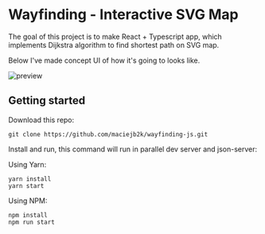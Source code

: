 # Wayfinding - Interactive SVG Map

The goal of this project is to make React + Typescript app, which implements Dijkstra algorithm to find shortest path on SVG map.

Below I've made concept UI of how it's going to looks like.

![preview](https://user-images.githubusercontent.com/6316812/90241083-a5361880-de2a-11ea-843b-d3b08a6e83ca.jpg)

## Getting started

Download this repo:

```
git clone https://github.com/maciejb2k/wayfinding-js.git
```

Install and run, this command will run in parallel dev server and json-server:

Using Yarn:

```
yarn install
yarn start
```

Using NPM:

```
npm install
npm run start
```
